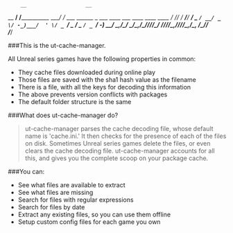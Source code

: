 
        __                   __                                             
  __ __/ /____________ _____/ /  ___ ______ _  ___ ____  ___ ____ ____ ____ 
 / // / __/___/ __/ _ `/ __/ _ \/ -_)___/  ' \/ _ `/ _ \/ _ `/ _ `/ -_) __/ 
 \_,_/\__/    \__/\_,_/\__/_//_/\__/   /_/_/_/\_,_/_//_/\_,_/\_, /\__/_/    
                                                            /___/           

###This is the ut-cache-manager.

All Unreal series games have the following properties in common:
* They cache files downloaded during online play
* Those files are saved with the sha1 hash value as the filename 
* There is a file, with all the keys for decoding this information
* The above prevents version conflicts with packages
* The default folder structure is the same

###What does ut-cache-manager do?

>ut-cache-manager parses the cache decoding file, whose default name is 'cache.ini.'
It then checks for the presence of each of the files on disk. Sometimes Unreal
series games delete the files, or even clears the cache decoding file.
ut-cache-manager accounts for all this, and gives you the complete scoop on your
package cache. 

###You can:

* See what files are available to extract
* See what files are missing
* Search for files with regular expressions
* Search for files by date 
* Extract any existing files, so you can use them offline
* Setup custom config files for each game you own

